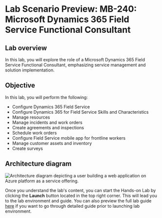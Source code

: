 # Lab Scenario Preview: MB-240: Microsoft Dynamics 365 Field Service Functional Consultant

## Lab overview
In this lab, you will explore the role of a Microsoft Dynamics 365 Field Service Functional Consultant, emphasizing service management and solution implementation.

## Objective
In this lab, you will perform the following:

- Configure Dynamics 365 Field Service
- Configure Dynamics 365 for Field Service Skills and Characteristics
- Manage resources
- Manage incidents and work orders
- Create agreements and inspections
- Schedule work orders
- Configure Field Service mobile app for frontline workers
- Manage customer assets and inventory
- Create surveys

## Architecture diagram

![Architecture diagram depicting a user building a web application on Azure platform as a service offering.](../media/Lab1-Diagram.png)

Once you understand the lab's content, you can start the Hands-on Lab by clicking the **Launch** button located in the top right corner. This will lead you to the lab environment and guide. You can also preview the full lab guide [here](https://experience.cloudlabs.ai/#/labguidepreview/dcca6a99-e1be-46da-9bac-5b9bf5a83c05) if you want to go through detailed guide prior to launching lab environment. 

